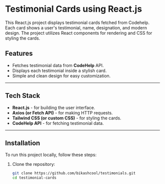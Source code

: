 # Testimonial Cards using React.js

This React.js project displays testimonial cards fetched from Codehelp. Each card shows a user's testimonial, name, designation, and modern design. The project utilizes React components for rendering and CSS for styling the cards.


## Features

- Fetches testimonial data from **CodeHelp** API.
- Displays each testimonial inside a stylish card.
- Simple and clean design for easy customization.

---

## Tech Stack

- **React.js** - for building the user interface.
- **Axios (or Fetch API)** - for making HTTP requests.
- **Tailwind CSS (or custom CSS)** - for styling the cards.
- **CodeHelp API** - for fetching testimonial data.

---

## Installation

To run this project locally, follow these steps:

1. Clone the repository:

   ```bash
   git clone https://github.com/bikashcool/testimonials.git
   cd testimonial-cards
